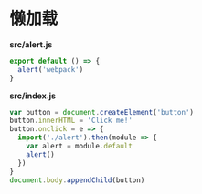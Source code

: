 # 懒加载

**src/alert.js**

```js
export default () => {
  alert('webpack')
}
```

**src/index.js**

```js
var button = document.createElement('button')
button.innerHTML = 'Click me!'
button.onclick = e => {
  import('./alert').then(module => {
    var alert = module.default
    alert()
  })
}
document.body.appendChild(button)
```
